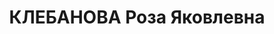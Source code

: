 ---
title: КЛЕБАНОВА Роза Яковлевна
description: "народилась 1903, м.Борисів (Білорусія), єврейка, освіта початкова, у\
  \ 1927 виключена з ВКП(б), проживала у м.Кіровограді, робітниця трикотажної фабрики.\
  \ У 1929-ому році, \n  проживаючи у Москві, за розповсюдження троцькістської літератури\
  \ була засуджена до 5 років заслання. \n  Вдруге заарештована 19.08.1936 Кіровським\
  \ МВ НКВС (“виступала на мітингу у підтримку Каменєва та Зінов’єва”). \n  Засуджена\
  \ 3.04.1937 Верховним судом СРСР до 10 років ув’язнення у виправно-трудових таборах\
  \ з позбавленням громадянських прав на 5 років та конфіскацією майна. \n  Реабілітована\
  \ 10.08.1993 Генеральною прокуратурою України. \n  (П – 13872)"
---